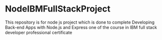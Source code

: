 # NodeIBMFullStackProject
This repository is for node js project which is done to complete Developing Back-end Apps with Node.js and Express one of the course in IBM full stack developer professional certificate
